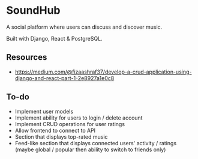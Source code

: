 # SoundHub
A social platform where users can discuss and discover music.

Built with Django, React &amp; PostgreSQL.

## Resources
- https://medium.com/@fizaashraf37/develop-a-crud-application-using-django-and-react-part-1-2e8927a1e0c8

## To-do
- Implement user models
- Implement ability for users to login / delete account
- Implement CRUD operations for user ratings
- Allow frontend to connect to API
- Section that displays top-rated music
- Feed-like section that displays connected users' activity / ratings (maybe global / popular then ability to switch to friends only)